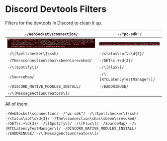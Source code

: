 # Discord Devtools Filters

Filters for the devtools in Discord to clean it up.

| `-/WebSocket\sconnection/` | `-/"pc-sdk"/` |
| -- | -- |
| ![](https://github.com/Kyza/discord-devtools-filters/blob/master/media/Discord_kEQ9HvoxiO.png) | ![](https://github.com/Kyza/discord-devtools-filters/blob/master/media/DiscordCanary_wqy6WuWcKX.png) |
| `-/\[Spellchecker\]\ssh/` | `-/status\sof\s\d{3}/` |
| `-/The\sconnection\shas\sbeen\srevoked/` | `-/GET\s.+\d{3}/` |
| `-/\[Spotify\]/` | `-/\[Flux\]/` |
| `-/SourceMap/` | `-/\[RTCLatencyTestManager\]/` |
| `-/DISCORD_NATIVE_MODULES_INSTALL/` | `-/EADDRINUSE/` |
| `-/\[MessageActionCreators\]/` |

All of them.

```regex
-/WebSocket\sconnection/ -/"pc-sdk"/ -/\[Spellchecker\]\ssh/ -/status\sof\s\d{3}/ -/The\sconnection\shas\sbeen\srevoked/ -/GET\s.+\d{3}/ -/\[Spotify\]/ -/\[Flux\]/ -/SourceMap/ -/\[RTCLatencyTestManager\]/ -/DISCORD_NATIVE_MODULES_INSTALL/ -/EADDRINUSE/ -/\[MessageActionCreators\]/
```
